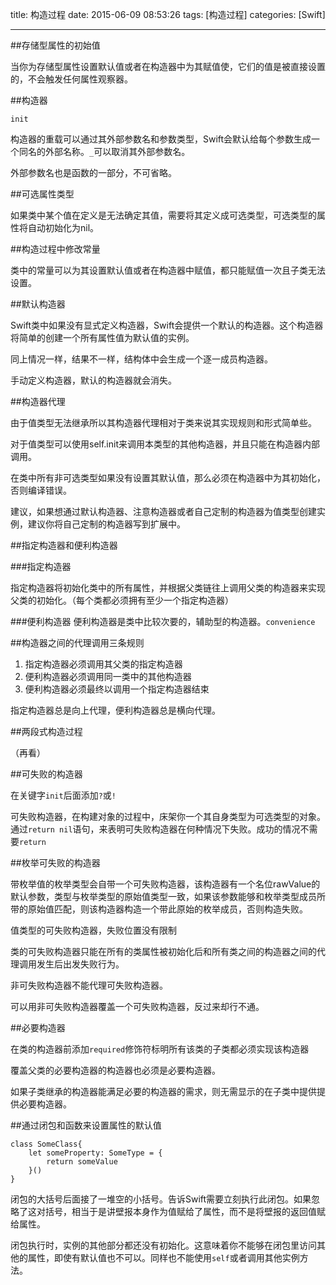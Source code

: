 title: 构造过程
date: 2015-06-09 08:53:26
tags: [构造过程]
categories: [Swift]

---

##存储型属性的初始值

当你为存储型属性设置默认值或者在构造器中为其赋值使，它们的值是被直接设置的，不会触发任何属性观察器。

##构造器

`init`

构造器的重载可以通过其外部参数名和参数类型，Swift会默认给每个参数生成一个同名的外部名称。`_`可以取消其外部参数名。

外部参数名也是函数的一部分，不可省略。

##可选属性类型

如果类中某个值在定义是无法确定其值，需要将其定义成可选类型，可选类型的属性将自动初始化为nil。


##构造过程中修改常量

类中的常量可以为其设置默认值或者在构造器中赋值，都只能赋值一次且子类无法设置。

##默认构造器

Swift类中如果没有显式定义构造器，Swift会提供一个默认的构造器。这个构造器将简单的创建一个所有属性值为默认值的实例。

同上情况一样，结果不一样，结构体中会生成一个逐一成员构造器。

手动定义构造器，默认的构造器就会消失。

##构造器代理

由于值类型无法继承所以其构造器代理相对于类来说其实现规则和形式简单些。

对于值类型可以使用self.init来调用本类型的其他构造器，并且只能在构造器内部调用。

在类中所有非可选类型如果没有设置其默认值，那么必须在构造器中为其初始化，否则编译错误。

建议，如果想通过默认构造器、注意构造器或者自己定制的构造器为值类型创建实例，建议你将自己定制的构造器写到扩展中。

##指定构造器和便利构造器

###指定构造器

指定构造器将初始化类中的所有属性，并根据父类链往上调用父类的构造器来实现父类的初始化。（每个类都必须拥有至少一个指定构造器）

###便利构造器
便利构造器是类中比较次要的，辅助型的构造器。`convenience`

##构造器之间的代理调用三条规则

1. 指定构造器必须调用其父类的指定构造器
2. 便利构造器必须调用同一类中的其他构造器
3. 便利构造器必须最终以调用一个指定构造器结束

指定构造器总是向上代理，便利构造器总是横向代理。

##两段式构造过程

（再看）

##可失败的构造器

在关键字`init`后面添加`?`或`!`

可失败构造器，在构建对象的过程中，床架你一个其自身类型为可选类型的对象。通过`return nil`语句，来表明可失败构造器在何种情况下失败。成功的情况不需要`return`

##枚举可失败的构造器

带枚举值的枚举类型会自带一个可失败构造器，该构造器有一个名位rawValue的默认参数，类型与枚举类型的原始值类型一致，如果该参数能够和枚举类型成员所带的原始值匹配，则该构造器构造一个带此原始的枚举成员，否则构造失败。

值类型的可失败构造器，失败位置没有限制

类的可失败构造器只能在所有的类属性被初始化后和所有类之间的构造器之间的代理调用发生后出发失败行为。

非可失败构造器不能代理可失败构造器。

可以用非可失败构造器覆盖一个可失败构造器，反过来却行不通。

##必要构造器

在类的构造器前添加`required`修饰符标明所有该类的子类都必须实现该构造器

覆盖父类的必要构造器的构造器也必须是必要构造器。

如果子类继承的构造器能满足必要的构造器的需求，则无需显示的在子类中提供提供必要构造器。

##通过闭包和函数来设置属性的默认值

```
class SomeClass{
	let someProperty: SomeType = {
		return someValue
	}()
}
```

闭包的大括号后面接了一堆空的小括号。告诉Swift需要立刻执行此闭包。如果忽略了这对括号，相当于是讲壁报本身作为值赋给了属性，而不是将壁报的返回值赋给属性。

闭包执行时，实例的其他部分都还没有初始化。这意味着你不能够在闭包里访问其他的属性，即使有默认值也不可以。同样也不能使用`self`或者调用其他实例方法。

